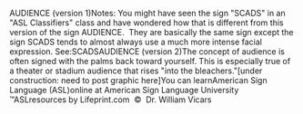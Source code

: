 AUDIENCE (version 1)Notes: You might have seen the sign "SCADS" in an "ASL Classifiers" 
			class and have wondered how that is different from this version of 
			the sign AUDIENCE.  They are basically the same sign except the 
			sign SCADS tends to almost always use a much more intense facial 
			expression. See:SCADSAUDIENCE (version 2)The concept of audience is often signed with the palms back toward 
			yourself. This is especially true of a theater or stadium audience 
			that rises "into the bleachers."[under construction: need to post graphic here]You can learnAmerican Sign Language (ASL)online at American Sign Language University ™ASLresources by Lifeprint.com  ©  Dr. William Vicars